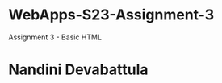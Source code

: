 # WebApps-S23-Assignment-3
Assignment 3 - Basic HTML
<!DOCTYPE html>
<html>
<head> 
<title>All About Me</title>
<h1> Nandini Devabattula </h1>
</head>


